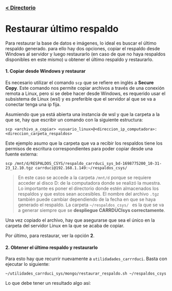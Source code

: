 ### [< Directorio](../directorio.md)

# Restaurar último respaldo

Para restaurar la base de datos e imágenes, lo ideal es buscar el último respaldo generado. para ello hay dos opciones, copiar el respaldo desde Windows al servidor y luego restaurarlo (en caso de que no haya respaldos disponibles en este mismo) u obtener el último respaldo y restaurarlo.

#### 1. Copiar desde Windows y restaurar 

Es necesario utilizar el comando `scp` que se refiere en inglés a **Secure Copy**. Este comando nos permite copiar archivos a través de una conexión remota a Linux, pero si se debe hacer desde Windows, es requerido usar el subsistema de Linux (wsl) y  es preferible que el servidor al que se va a conectar tenga una ip fija.

Asumiendo que ya está abierta una instancia de wsl y que la carpeta a la que se, hay que escribir un comando con la siguiente estructura:
```
scp <archivo_a_copiar> <usuario_linux>@<direccion_ip_computadora>:<direccion_carpeta_respaldos>
```

Este ejemplo asumo que la carpeta que va a recibir los respaldos tiene los permisos de escritura correspondientes para poder copiar desde una fuente externa:
```
scp /mnt/d/RESPALDOS_CSYS/respaldo_carrduci_sys_bd-1698775200_10-31-23_12.10.tgz carrduci@192.168.1.149:~/respaldos_csys/
```

>En este caso se accede a la carpeta `/mnt/d` porque se requiere acceder al disco D: de la computadora donde se realizó la muestra. Lo importante es poner el directorio donde estén almacenados los respaldos y que estos sean accesibles. El nombre del archivo `.tgz` también puede cambiar dependiendo de la fecha en que se haya generado el respaldo. La carpeta `~/respaldos_csys/ ` es la que se va a generar siempre que se **despliegue CARRDUCIsys correctamente**.

Una vez copiado el archivo, hay que asegurarse que sea el único en la carpeta del servidor Linux en la que se acaba de copiar.

Por último, para restaurar, ver la opción **2**.

#### 2. Obtener el último respaldo y restaurarlo

Para esto hay que recurrir nuevamente a `utilidadades_carrrduci`.  Basta con ejecutar lo siguiente:
```
~/utilidades_carrduci_sys/mongo/restaurar_respaldo.sh ~/respaldos_csys
```

Lo que debe tener un resultado algo así: